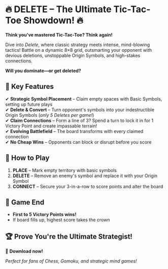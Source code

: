 # 🔥 DELETE – The Ultimate Tic-Tac-Toe Showdown! 🔥

**Think you've mastered Tic-Tac-Toe? Think again!**

Dive into *Delete*, where classic strategy meets intense, mind-blowing tactics! Battle on a dynamic 8×8 grid, outsmarting your opponent with devious deletions, unstoppable Origin Symbols, and high-stakes connections.

**Will you dominate—or get deleted?**

## 🎯 Key Features

✔ **Strategic Symbol Placement** – Claim empty spaces with Basic Symbols, setting up future plays  
✔ **Delete & Convert** – Turn opponent's symbols into your indestructible Origin Symbols (*only 5 Deletes per game!*)  
✔ **Claim Connections** – Form a line of 3? Spend a turn to lock it in for 1 Victory Point and create impassable terrain!  
✔ **Evolving Battlefield** – The board transforms with every claimed connection  
✔ **No Cheap Wins** – Opponents can block or disrupt before you score  

## 🚀 How to Play

1. **PLACE** – Mark empty territory with basic symbols  
2. **DELETE** – Remove an enemy's symbol and replace it with your Origin Symbol  
3. **CONNECT** – Secure your 3-in-a-row to score points and alter the board  

## 🏁 Game End

- **First to 5 Victory Points wins!**  
- If board fills up, highest score takes the crown  

## 🏆 Prove You're the Ultimate Strategist!

📲 **Download now!**  

*Perfect for fans of Chess, Gomoku, and strategic mind games!*
